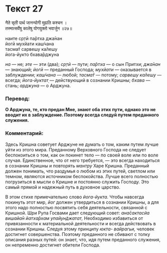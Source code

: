 # Текст 27

नैते सृती पार्थ जानन्योगी मुह्यति कश्चन ।  
तस्मात्सर्वेषु कालेषु योगयुक्तो भवार्जुन ॥२७॥

наите ср̣тӣ па̄ртха джа̄нан  
йогӣ мухйати каш́чана  
тасма̄т сарвешу ка̄лешу  
йога-йукто бхава̄рджуна

_на_ — не; _эте_ — эти (два); _ср̣тӣ_ — пути; _па̄ртха_ — о сын Притхи; _джа̄нан_ — знающий; _йогӣ_ — преданный Господа; _мухйати_ — оказывается в заблуждении; _каш́чана_ — любой; _тасма̄т_ — потому; _сарвешу ка̄лешу_ — всегда; _йога-йуктат̣_ — действующий в сознании Кришны; _бхава_ — стань; _арджуна_ — о Арджуна.

### Перевод:

**О Арджуна, те, кто предан Мне, знают оба этих пути, однако это не вводит их в заблуждение. Поэтому всегда следуй путем преданного служения.**

### Комментарий:

Здесь Кришна советует Арджуне не думать о том, каким путем лучше уйти из этого мира. Преданному Верховного Господа не следует беспокоиться о том, как он покинет тело — по своей воле или по воле случая. Единственное, что от него требуется, — это всегда находиться в сознании Кришны и повторять _мантру_ Харе Кришна. Преданный должен понимать, что раздумья о любом из этих путей, светлом или темном, являются источником беспокойства. Лучше всего полностью погрузиться в мысли о Кришне и постоянно служить Господу. Это самый прямой и надежный путь в духовное царство.

В этом стихе примечательно слово _йога-йукта._ Чтобы навсегда покинуть этот мир, _йог_ должен утвердиться в сознании Кришны, а для этого надо полностью посвятить себя деятельности, связанной с Кришной. Шри Рупа Госвами дает следующий совет: _ана̄сактасйа вишайа̄н йатха̄рхам упайун̃джатат̣._ Необходимо избавиться от привязанности к материальной деятельности и всегда действовать в сознании Кришны. Следуя этому принципу _юкта- вайрагьи,_ человек достигнет совершенства. Поэтому преданного не сбивают с толку описания разных путей: он знает, что, идя путем преданного служения, он непременно достигнет обители Господа.